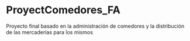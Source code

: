 # ProyectComedores_FA
Proyecto final basado en la administración de comedores y la distribución de las mercaderías para los mismos
